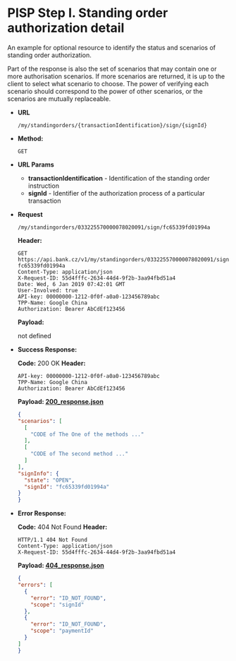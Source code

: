 # PISP Step I. Standing order authorization detail  

An example for optional resource to identify the status and scenarios of standing order authorization.

Part of the response is also the set of scenarios that may contain one or more authorisation scenarios. If more scenarios are returned, it is up to the client to select what scenario to choose. The power of verifying each scenario should correspond to the power of other scenarios, or the scenarios are mutually replaceable.


* **URL**

  `/my/standingorders/{transactionIdentification}/sign/{signId}`

* **Method:**
  
  `GET`
  
*  **URL Params**

   - **transactionIdentification** - Identification of the standing order instruction
   - **signId** - Identifier of the authorization process of a particular transaction

* **Request**

  `/my/standingorders/033225570000078020091/sign/fc65339fd01994a`

  **Header:**
  ```http
  GET https://api.bank.cz/v1/my/standingorders/033225570000078020091/sign/ fc65339fd01994a
  Content-Type: application/json
  X-Request-ID: 55d4fffc-2634-44d4-9f2b-3aa94fbd51a4
  Date: Wed, 6 Jan 2019 07:42:01 GMT
  User-Involved: true
  API-key: 00000000-1212-0f0f-a0a0-123456789abc
  TPP-Name: Google China
  Authorization: Bearer AbCdEf123456
  ```

  **Payload:**
  
  not defined

* **Success Response:**
  
  **Code:** 200 OK
  **Header:**
  ```http
  API-key: 00000000-1212-0f0f-a0a0-123456789abc
  TPP-Name: Google China
  Authorization: Bearer AbCdEf123456
  ```

  **Payload: [200_response.json](200_response.json)**
  ```json
  {
  "scenarios": [
    [
      "CODE of The One of the methods ..."
    ],
    [
      "CODE of The second method ..."
    ]
  ],
  "signInfo": {
    "state": "OPEN",
    "signId": "fc65339fd01994a"
  }
  }
  ```
 
* **Error Response:**

  **Code:** 404 Not Found
  **Header:**
  ```http
  HTTP/1.1 404 Not Found
  Content-Type: application/json
  X-Request-ID: 55d4fffc-2634-44d4-9f2b-3aa94fbd51a4
  ```
  
  **Payload: [404_response.json](404_response.json)**
  ```json
  {
  "errors": [
    {
      "error": "ID_NOT_FOUND",
      "scope": "signId"
    },
    {
      "error": "ID_NOT_FOUND",
      "scope": "paymentId"
    }
  ]
  }
  ```
 